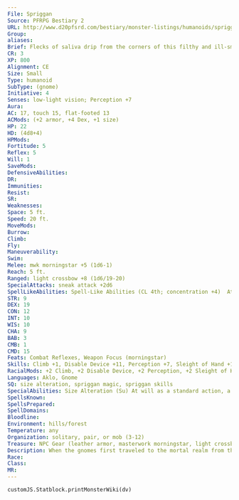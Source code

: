```yaml
---
File: Spriggan
Source: PFRPG Bestiary 2
URL: http://www.d20pfsrd.com/bestiary/monster-listings/humanoids/spriggan
Group: 
aliases: 
Brief: Flecks of saliva drip from the corners of this filthy and ill-smelling humanoid, and his large pointed ears twitch at every sound.
CR: 3
XP: 800
Alignment: CE
Size: Small
Type: humanoid
SubType: (gnome)
Initiative: 4
Senses: low-light vision; Perception +7
Aura: 
AC: 17, touch 15, flat-footed 13
ACMods: (+2 armor, +4 Dex, +1 size)
HP: 22
HD: (4d8+4)
HPMods: 
Fortitude: 5
Reflex: 5
Will: 1
SaveMods: 
DefensiveAbilities: 
DR: 
Immunities: 
Resist: 
SR: 
Weaknesses: 
Space: 5 ft.
Speed: 20 ft.
MoveMods: 
Burrow: 
Climb: 
Fly: 
Maneuverability: 
Swim: 
Melee: mwk morningstar +5 (1d6-1)
Reach: 5 ft.
Ranged: light crossbow +8 (1d6/19-20)
SpecialAttacks: sneak attack +2d6
SpellLikeAbilities: Spell-Like Abilities (CL 4th; concentration +4)  At will-flare (DC 10), scare (DC 12), shatter (DC 12)
STR: 9
DEX: 19
CON: 12
INT: 10
WIS: 10
CHA: 9
BAB: 3
CMB: 1
CMD: 15
Feats: Combat Reflexes, Weapon Focus (morningstar)
Skills: Climb +1, Disable Device +11, Perception +7, Sleight of Hand +11, Stealth +15
RacialMods: +2 Climb, +2 Disable Device, +2 Perception, +2 Sleight of Hand, +2 Stealth
Languages: Aklo, Gnome
SQ: size alteration, spriggan magic, spriggan skills
SpecialAbilities: Size Alteration (Su) At will as a standard action, a spriggan can change his size between Small and Large. Weapons, armor, and other objects on the spriggan's person grow proportionally when he changes size (objects revert to normal size 1 round after a spriggan releases them). When a spriggan becomes Large, his speed increases to 30 feet, he gains +12 Strength, -2 Dexterity, and +6 Constitution, and he takes a -2 size penalty to his AC. While Large, a spriggan cannot use his sneak attack or his racial spell-like abilities (although if he possesses either from class levels or templates, he retains their use in both sizes).  Spriggan Magic (Ex) A spriggan gains a +1 racial bonus on concentration checks and to save DCs for all of its racial spell-like abilities.  Spriggan Skills (Ex) Climb, Disable Device, Perception, Sleight of Hand, and Stealth are class skills for spriggans.
SpellsKnown: 
SpellsPrepared: 
SpellDomains: 
Bloodline: 
Environment: hills/forest
Temperature: any
Organization: solitary, pair, or mob (3-12)
Treasure: NPC Gear (leather armor, masterwork morningstar, light crossbow with 10 bolts, other treasure)
Description: When the gnomes first traveled to the mortal realm from the distant land of the fey, some found the Material Plane so strange and terrifying that they lost their sense of joy. Seeing only the threats of the new world but none of its wonders, they grimly resolved to survive no matter the cost. Their innate magic responded to this twisted goal by reshaping them in mind and body over the course of many generations, transforming them into the creatures known as spriggans. Love, happiness, and beauty have no meaning for these poor souls, so they lead lives of violence and malice. The best they can manage in place of positive emotions is a muted satisfaction when they make another suffer.  Spriggans resemble ugly gnomes with an alien, feral appearance. Many are gaunt and haggard. When magically enlarged, they look the same except much more hale and muscular.
Race: 
Class: 
MR: 
---
```

```dataviewjs
customJS.Statblock.printMonsterWiki(dv)
```
